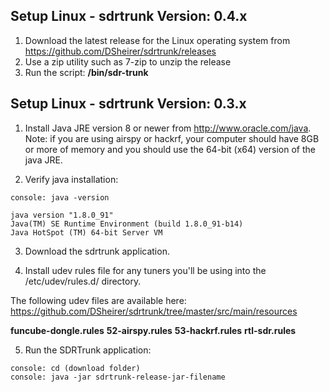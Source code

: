 ## Setup Linux - sdrtrunk Version: 0.4.x

1. Download the latest release for the Linux operating system from https://github.com/DSheirer/sdrtrunk/releases
1. Use a zip utility such as 7-zip to unzip the release
1. Run the script: **/bin/sdr-trunk**

## Setup Linux - sdrtrunk Version: 0.3.x

1. Install Java JRE version 8 or newer from http://www.oracle.com/java.  Note: if you are using airspy or hackrf, your computer should have 8GB or more of memory and you should use the 64-bit (x64) version of the java JRE.

2. Verify java installation:

```
console: java -version

java version "1.8.0_91"
Java(TM) SE Runtime Environment (build 1.8.0_91-b14)
Java HotSpot (TM) 64-bit Server VM
```

3. Download the sdrtrunk application.

4. Install udev rules file for any tuners you'll be using into the /etc/udev/rules.d/ directory.  

The following udev files are available here: https://github.com/DSheirer/sdrtrunk/tree/master/src/main/resources

**funcube-dongle.rules** 
**52-airspy.rules** 
**53-hackrf.rules** 
**rtl-sdr.rules**

5. Run the SDRTrunk application:

```
console: cd (download folder)
console: java -jar sdrtrunk-release-jar-filename
```